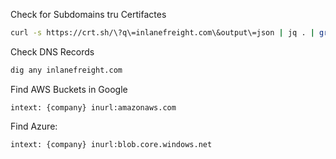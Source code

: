 
Check for Subdomains tru Certifactes
```bash
curl -s https://crt.sh/\?q\=inlanefreight.com\&output\=json | jq . | grep name | cut -d":" -f2 | grep -v "CN=" | cut -d'"' -f2 | awk '{gsub(/\\n/,"\n");}1;' | sort -u
```


Check DNS Records
```bash
dig any inlanefreight.com
```

Find AWS Buckets in Google

```google
intext: {company} inurl:amazonaws.com
```
Find Azure:
```google
intext: {company} inurl:blob.core.windows.net
```
